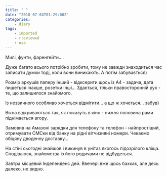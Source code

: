 ```yaml
---
title: " "
date: "2018-07-04T01:29:00Z"
categories:
    - diary
tags:
    - imported
    - r:eviewed
    - usa
---
```


Милі, фунти, фаренгейти....

Дуже багато всього потрібно зробити, тому не завжди знаходиться час записати думки тоді, коли вони виникають. А потім забувається)

Розмір аркушів паперу інший - відксерити щось із А4 - задача, дата пишеться інакше, розетки інші... Здається, тільки правосторонній рух - те, що залишилося знайомого.

Із незвичного особливо хочеться відмітити... а що ж хочеться... забув)

Вікна відкриваються так, як показуть в кіно - нижня половина рами піднімається вгору.


Замовив на Амазоні зарядки для телефону та телефон - найпростіший, отримувати СМСки від банку на рідні вітчизняні номери. Чекаємо обіцяну дводенну доставку...

На стіні сьогодні знайшов і викинув в унітаз якогось підозрілого кліща. Сподіваюся, знайомства із його родичами не відбудеться.

Завтра місцевий Індепенденс дей. Ввечері вже щось бахкає, але десь далеко, не видно.
